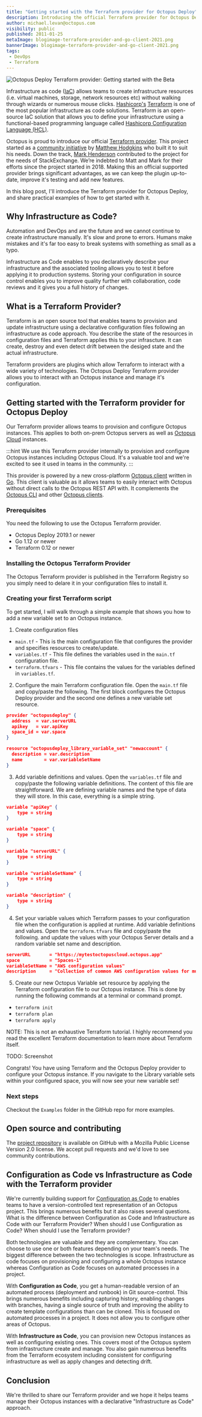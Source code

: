 ```yaml
---
title: "Getting started with the Terraform provider for Octopus Deploy"
description: Introducing the official Terraform provider for Octopus Deploy. Learn how to use it to manage Octopus instances with Terraform.
author: michael.levan@octopus.com
visibility: public
published: 2011-01-25
metaImage: blogimage-terraform-provider-and-go-client-2021.png
bannerImage: blogimage-terraform-provider-and-go-client-2021.png
tags:
 - DevOps
 - Terraform
---
```


![Octopus Deploy Terraform provider: Getting started with the Beta](blogimage-terraform-provider-and-go-client-2021.png)

Infrastructure as code ([IaC](https://searchitoperations.techtarget.com/definition/Infrastructure-as-Code-IAC#:~:text=Infrastructure%20as%20code%2C%20also%20referred,hardware%20devices%20and%20operating%20systems.)) allows teams to create infrastructure resources (i.e. virtual machines, storage, network resources etc) without walking through wizards or numerous mouse clicks. [Hashicorp's](https://www.hashicorp.com) [Terraform](https://www.terraform.io) is one of the most popular infrastructure as code solutions. Terraform is an open-source IaC solution that allows you to define your infrastructure using a functional-based programming language called [Hashicorp Configuration Language (HCL)](https://github.com/hashicorp/hcl). 

Octopus is proud to introduce our official [Terraform provider](https://github.com/OctopusDeploy/terraform-provider-octopusdeploy). This project started as a [community initiative](https://github.com/MattHodge/terraform-provider-octopusdeploy) by [Matthew Hodgkins](https://github.com/MattHodge/) who built it to suit his needs. Down the track, [Mark Henderson](https://github.com/mhenderson-so) contributed to the project for the needs of StackExchange. We’re indebted to Matt and Mark for their efforts since the project started in 2018. Making this an official supported provider brings significant advantages, as we can keep the plugin up-to-date, improve it's testing and add new features.

In this blog post, I'll introduce the Terraform provider for Octopus Deploy, and share practical examples of how to get started with it. 

## Why Infrastructure as Code?

Automation and DevOps and are the future and we cannot continue to create infrastructure manually. It's slow and prone to errors. Humans make mistakes and it's far too easy to break systems with something as small as a typo.

Infrastructure as Code enables to you declaratively describe your infrastructure and the associated tooling allows you to test it before applying it to production systems. Storing your configuration in source control enables you to improve quality further with collaboration, code reviews and it gives you a full history of changes. 

## What is a Terraform Provider? 

Terraform is an open source tool that enables teams to provision and update infrastructure using a declarative configuration files following an infrastructure as code approach. You describe the state of the resources in configuration files and Terraform applies this to your infrascture. It can create, destroy and even detect drift between the desiged state and the actual infrastructure. 

Terraform providers are plugins which allow Terraform to interact with a wide variety of technologies. The Octopus Deploy Terraform provider allows you to interact with an Octopus instance and manage it's configuration.

## Getting started with the Terraform provider for Octopus Deploy

Our Terraform provider allows teams to provision and configure Octopus instances. This applies to both on-prem Octopus servers as well as [Octopus Cloud](https://octopus.com/pricing/cloud) instances. 

:::hint
We use this Terraform provider internally to provision and configure Octopus instances including Octopus Cloud. It's a valuable tool and we're excited to see it used in teams in the community.
:::

This provider is powered by a new cross-platform [Octopus client](https://github.com/OctopusDeploy/go-octopusdeploy) written in [Go](https://golang.org). This client is valuable as it allows teams to easily interact with Octopus without direct calls to the Octopus REST API with. It complements the [Octopus CLI](https://octopus.com/docs/octopus-rest-api/octopus-cli) and other [Octopus clients](https://octopus.com/docs/octopus-rest-api).

### Prerequisites

You need the following to use the Octopus Terraform provider.

* Octopus Deploy 2019.1 or newer
* Go 1.12 or newer
* Terraform 0.12 or newer

### Installing the Octopus Terraform Provider

The Octopus Terraform provider is published in the Terraform Registry so you simply need to delare it in your configuration files to install it.

### Creating your first Terraform script

To get started, I will walk through a simple example that shows you how to add a new variable set to an Octopus instance.

1. Create configuration files

* `main.tf` - This is the main configuration file that configures the provider and specifies resources to create/update. 
* `variables.tf` - This file defines the variables used in the `main.tf` configuration file.
* `terraform.tfvars` - This file contains the values for the variables defined in `variables.tf`.

2. Configure the main Terraform configuration file. Open the `main.tf` file and copy/paste the following. The first block configures the Octopus Deploy provider and the second one defines a new variable set resource. 

``` json
provider "octopusdeploy" {
  address  = var.serverURL
  apikey   = var.apiKey
  space_id = var.space
}

resource "octopusdeploy_library_variable_set" "newaccount" {
  description = var.description
  name        = var.variableSetName
}
```

3. Add variable definitions and values. Open the `variables.tf` file and copy/paste the following variable definitions. The content of this file are straightforward. We are defining variable names and the type of data they will store. In this case, everything is a simple string.

```json
variable "apiKey" {
    type = string
}

variable "space" {
    type = string
}

variable "serverURL" {
    type = string
}

variable "variableSetName" {
    type = string
}

variable "description" {
    type = string
}
```

4. Set your variable values which Terraform passes to your configuration file when the configuration is applied at runtime. Add variable definitions and values. Open the `terraform.tfvars` file and copy/paste the following.  and update the values with your Octopus Server details and a random variable set name and description. 

```json
serverURL       = "https://mytestoctopuscloud.octopus.app"
space           = "Spaces-1"
variableSetName = "AWS configuration values"
description     = "Collection of common AWS configuration values for multiple automated deployment and runbook processes."
```

5. Create our new Octopus Variable set resource by applying the Terraform configuration file to our Octopus instance. This is done by running the following commands at a terminal or command prompt.

* `terraform init`
* `terraform plan`
* `terraform apply`

NOTE: This is not an exhaustive Terraform tutorial. I highly recommend you read the excellent Terraform documentation to learn more about Terraform itself.

TODO: Screenshot

Congrats! You have using Terraform and the Octopus Deploy provider to configure your Octopus instance. If you navigate to the Library variable sets within your configured space, you will now see your new variable set! 

### Next steps

Checkout the `Examples` folder in the GitHub repo for more examples. 

## Open source and contributing

The [project repository](https://github.com/OctopusDeploy/go-octopusdeploy) is available on GitHub with a Mozilla Public License Version 2.0 license. We accept pull requests and we'd love to see community contributions.

## Configuration as Code vs Infrastructure as Code with the Terraform provider

We're currently building support for [Configuration as Code](https://octopus.com/blog/shaping-config-as-code) to enables teams to have a version-controlled text representation of an Octopus project. This brings numerous benefits but it also raises several questions. What is the difference between Configuration as Code and Infrastructure as Code with our Terraform Provider? When should I use Configuration as Code? When should I use the Terraform provider?

Both technologies are valuable and they are complementary. You can choose to use one or both features depending on your team's needs. The biggest difference between the two technologies is scope. Infrastructure as code focuses on provisioning and configuring a whole Octopus instance whereas Configuration as Code focuses on automated processes in a project.

With **Configuration as Code**, you get a human-readable version of an automated process (deployment and runbook) in Git source-control. This brings numerous benefits including capturing history, enabling changes with branches, having a single source of truth and improving the ability to create template configurations than can be cloned. This is focused on automated processes in a project. It does not allow you to configure other areas of Octopus.

With **Infrastructure as Code**, you can provision new Octopus instances as well as configuring existing ones. This covers most of the Octopus system from infrastructure create and manage. You also gain numerous benefits from the Terraform ecosystem including consistent for configuring infrastructure as well as apply changes and detecting drift.



## Conclusion

We're thrilled to share our Terraform provider and we hope it helps teams manage their Octopus instances with a declarative "Infrastructure as Code" approach. 